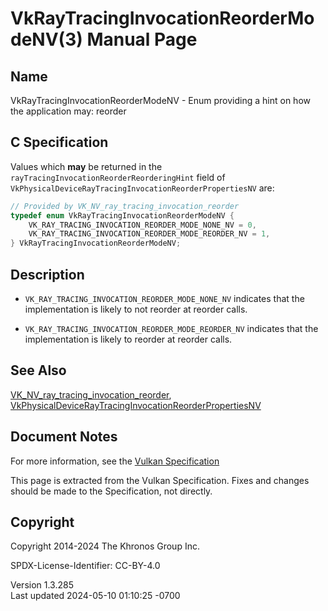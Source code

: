 # VkRayTracingInvocationReorderModeNV(3) Manual Page

## Name

VkRayTracingInvocationReorderModeNV - Enum providing a hint on how the
application may: reorder



## <a href="#_c_specification" class="anchor"></a>C Specification

Values which **may** be returned in the
`rayTracingInvocationReorderReorderingHint` field of
`VkPhysicalDeviceRayTracingInvocationReorderPropertiesNV` are:

``` c
// Provided by VK_NV_ray_tracing_invocation_reorder
typedef enum VkRayTracingInvocationReorderModeNV {
    VK_RAY_TRACING_INVOCATION_REORDER_MODE_NONE_NV = 0,
    VK_RAY_TRACING_INVOCATION_REORDER_MODE_REORDER_NV = 1,
} VkRayTracingInvocationReorderModeNV;
```

## <a href="#_description" class="anchor"></a>Description

- `VK_RAY_TRACING_INVOCATION_REORDER_MODE_NONE_NV` indicates that the
  implementation is likely to not reorder at reorder calls.

- `VK_RAY_TRACING_INVOCATION_REORDER_MODE_REORDER_NV` indicates that the
  implementation is likely to reorder at reorder calls.

## <a href="#_see_also" class="anchor"></a>See Also

[VK_NV_ray_tracing_invocation_reorder](https://registry.khronos.org/vulkan/specs/1.3-extensions/man/html/VK_NV_ray_tracing_invocation_reorder.html),
[VkPhysicalDeviceRayTracingInvocationReorderPropertiesNV](https://registry.khronos.org/vulkan/specs/1.3-extensions/man/html/VkPhysicalDeviceRayTracingInvocationReorderPropertiesNV.html)

## <a href="#_document_notes" class="anchor"></a>Document Notes

For more information, see the <a
href="https://registry.khronos.org/vulkan/specs/1.3-extensions/html/vkspec.html#VkRayTracingInvocationReorderModeNV"
target="_blank" rel="noopener">Vulkan Specification</a>

This page is extracted from the Vulkan Specification. Fixes and changes
should be made to the Specification, not directly.

## <a href="#_copyright" class="anchor"></a>Copyright

Copyright 2014-2024 The Khronos Group Inc.

SPDX-License-Identifier: CC-BY-4.0

Version 1.3.285  
Last updated 2024-05-10 01:10:25 -0700

